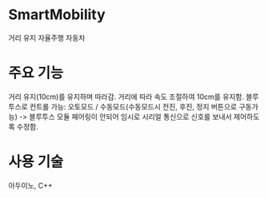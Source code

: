 # SmartMobility

거리 유지 자율주행 자동차
# 주요 기능
거리 유지(10cm)를 유지하며 따라감.
거리에 따라 속도 조절하여 10cm를 유지함.
블루투스로 컨트롤 가능: 오토모드 / 수동모드(수동모드시 전진, 후진, 정지 버튼으로 구동가능)
-> 블루투스 모듈 페어링이 안되어 임시로 시리얼 통신으로 신호를 보내서 제어하도록 수정함.
# 사용 기술
아두이노, C++
